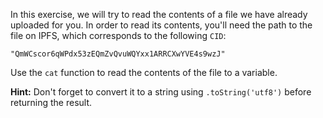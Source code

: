 In this exercise, we will try to read the contents of a file we have already uploaded for you. In order to read its contents, you'll need the path to the file on IPFS, which corresponds to the following `CID`:

```
"QmWCscor6qWPdx53zEQmZvQvuWQYxx1ARRCXwYVE4s9wzJ"
```

Use the `cat` function to read the contents of the file to a variable.

**Hint:** Don't forget to convert it to a string using `.toString('utf8')` before returning the result.